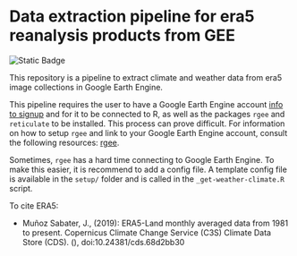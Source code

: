 # Data extraction pipeline for era5 reanalysis products from GEE

![Static Badge](https://img.shields.io/badge/development-passing-green?style=flat-square)


This repository is a pipeline to extract climate and weather data from era5 image collections in Google Earth Engine. 

This pipeline requires the user to have a Google Earth Engine account [info to signup](https://courses.spatialthoughts.com/gee-sign-up.html#:~:text=Visit%20https%3A%2F%2Fsignup.earthengine,1%2D2%20days%20for%20approval.) and for it to be connected to R, as well as the packages `rgee` and `reticulate` to be installed. This process can prove difficult. For information on how to setup `rgee` and link to your Google Earth Engine account, consult the following resources: [rgee](https://r-spatial.github.io/rgee/index.html).

Sometimes, `rgee` has a hard time connecting to Google Earth Engine. To make this easier, it is recommend to add a config file. A template config file is available in the `setup/` folder and is called in the `_get-weather-climate.R` script.







To cite ERA5: 
- Muñoz Sabater, J., (2019): ERA5-Land monthly averaged data from 1981 to present. Copernicus Climate Change Service (C3S) Climate Data Store (CDS). (<date of access>), doi:10.24381/cds.68d2bb30
